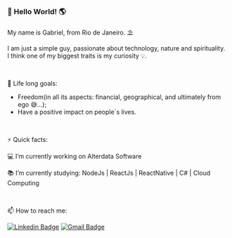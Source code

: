 ###  👋 Hello World! 🌎

My name is Gabriel, from Rio de Janeiro. ⛱

I am just a simple guy, passionate about technology, nature 
and spirituality.<br>
I think one of my biggest traits is my curiosity 💡.<br> 

<br>

📌 Life long goals:
- Freedom(in all its aspects: financial, geographical, and ultimately from ego 😅...);
- Have a positive impact on people´s lives.

<br>

⚡ Quick facts:

💻 I’m currently working on Alterdata Software

📚 I’m currently studying: NodeJs | ReactJs | ReactNative | C# | Cloud Computing

<br>

📫 How to reach me: 

[![Linkedin Badge](https://img.shields.io/badge/-LinkedIn-blue?style=flat-square&logo=Linkedin&logoColor=white&link=https://www.linkedin.com/in/garccosta)](https://www.linkedin.com/in/garccosta)
[![Gmail Badge](https://img.shields.io/badge/-Gmail-c14438?style=flat-square&logo=Gmail&logoColor=white&link=mailto:garccosta@gmail.com)](mailto:garccosta@gmail.com)


<!--
**Garccosta/Garccosta** is a ✨ _special_ ✨ repository because its `README.md` (this file) appears on your GitHub profile.

